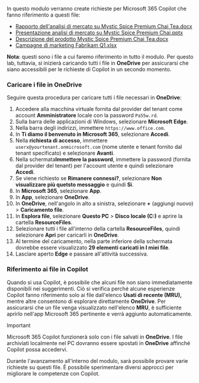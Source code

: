 In questo modulo verranno create richieste per Microsoft 365 Copilot che fanno riferimento a questi file:

- [Rapporto dell'analisi di mercato su Mystic Spice Premium Chai Tea.docx](https://go.microsoft.com/fwlink/?linkid=2268826)
- [Presentazione analisi di mercato su Mystic Spice Premium Chai.pptx](https://go.microsoft.com/fwlink/?linkid=2268768)
- [Descrizione del prodotto Mystic Spice Premium Chai Tea.docx](https://go.microsoft.com/fwlink/?linkid=2268929)
- [Campagne di marketing Fabrikam Q1.xlsx](https://go.microsoft.com/fwlink/?linkid=2269124)

**Nota**: questi sono i file a cui faremo riferimento in tutto il modulo. Per questo lab, tuttavia, si inizierà caricando tutti i file in **OneDrive** per assicurarsi che siano accessibili per le richieste di Copilot in un secondo momento.

### Caricare i file in OneDrive

Seguire questa procedura per caricare tutti i file necessari in **OneDrive**:

1. Accedere alla macchina virtuale fornita dal provider del tenant come account **Amministratore** locale con la password `Pa55w.rd`.
2. Sulla barra delle applicazioni di Windows, selezionare **Microsoft Edge**.
3. Nella barra degli indirizzi, immettere `https://www.office.com`.
4. In **Ti diamo il benvenuto in Microsoft 365**, selezionare **Accedi**.
5. Nella **richiesta di accesso**, immettere `userx@yourtenant.onmicrosoft.com` (nome utente e tenant fornito dal tenant specificato) e selezionare **Avanti**.
6. Nella schermata**Immettere la password**, immettere la password (fornita dal provider del tenant) per l'account utente e quindi selezionare **Accedi**.
7. Se viene richiesto se **Rimanere connessi?**, selezionare **Non visualizzare più quetsto messaggio** e quindi **Sì**.
8. In **Microsoft 365**, selezionare **App**.
9. In **App**, selezionare **OneDrive**.
10. In **OneDrive**, nell'angolo in alto a sinistra, selezionare **+** (aggiungi nuovo) > **Caricamento file**.
11. In **Esplora file**, selezionare **Questo PC** > **Disco locale (C:)** e aprire la cartella **ResourceFiles**.
12. Selezionare tutti i file all'interno della cartella **ResourceFiles**, quindi selezionare **Apri** per caricarli in **OneDrive**.
13. Al termine del caricamento, nella parte inferiore della schermata dovrebbe essere visualizzato **29 elementi caricati in I miei file**.
14. Lasciare aperto **Edge** e passare all'attività successiva.

### Riferimento ai file in Copilot

Quando si usa Copilot, è possibile che alcuni file non siano immediatamente disponibili nei suggerimenti. Ciò si verifica perché alcune esperienze Copilot fanno riferimento solo ai file dall'elenco **Usati di recente (MRU),** mentre altre consentono di esplorare direttamente **OneDrive**. Per assicurarsi che un file venga visualizzato nell'elenco **MRU**, è sufficiente aprirlo nell'app Microsoft 365 pertinente e verrà aggiunto automaticamente.

> [!IMPORTANT]
> Microsoft 365 Copilot funzionerà solo con i file salvati in **OneDrive**. I file archiviati localmente nel PC dovranno essere spostati in **OneDrive** affinché Copilot possa accedervi.

Durante l'avanzamento all'interno del modulo, sarà possibile provare varie richieste su questi file. È possibile sperimentare diversi approcci per migliorare le competenze con Copilot.